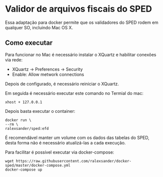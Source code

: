 # Validor de arquivos fiscais do SPED

Essa adaptação para docker permite que os validadores do SPED rodem em qualquer SO, incluindo Mac OS X.

## Como executar

Para funcionar no Mac é necessário instalar o XQuartz e habilitar conexões via rede:

- XQuartz -> Preferences -> Security
- Enable: Allow metwork connections

Depois de configurado, é necessário reiniciar o XQuartz.

Em seguida é necessário executar este comando no Termial do mac:

```
xhost + 127.0.0.1
```

Depois basta executar o container:

```
docker run \
--rm \
ralexsander/sped:efd
```

É recomendável manter um volume com os dados das tabelas do SPED, desta forma não é necessário atualizá-las  a cada execução.

Para facilitar é possível executar via docker-compose:

```
wget https://raw.githubusercontent.com/ralexsander/docker-sped/master/docker-compose.yml
docker-compose up
```
